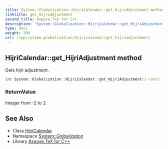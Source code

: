 ```yaml
---
title: System::Globalization::HijriCalendar::get_HijriAdjustment method
linktitle: get_HijriAdjustment
second_title: Aspose.TeX for C++
description: 'System::Globalization::HijriCalendar::get_HijriAdjustment method. Gets hijri adjustment in C++.'
type: docs
weight: 200
url: /cpp/system.globalization/hijricalendar/get_hijriadjustment/
---
```

## HijriCalendar::get_HijriAdjustment method


Gets hijri adjustment.

```cpp
int System::Globalization::HijriCalendar::get_HijriAdjustment() const
```


### ReturnValue

Integer from -2 to 2.

## See Also

* Class [HijriCalendar](../)
* Namespace [System::Globalization](../../)
* Library [Aspose.TeX for C++](../../../)
